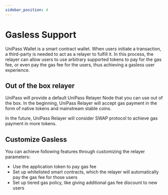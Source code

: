 ```yaml
---
sidebar_position: 4
---
```


# Gasless Support

UniPass Wallet is a smart contract wallet. When users initiate a transaction, a third-party is needed to act as a relayer to fulfill it. In this process, the relayer can allow users to use arbitrary supported tokens to pay for the gas fee, or even pay the gas fee for the users, thus achieving a gasless user experience.

## Out of the box relayer

UniPass will provide a default UniPass Relayer Node that you can use out of the box. In the beginning, UniPass Relayer will accept gas payment in the form of native tokens and mainstream stable coins.

In the future, UniPass Relayer will consider SWAP protocol to achieve gas payment in more tokens.

## Customize Gasless

You can achieve following features through customizing the relayer parameters:

- Use the application token to pay gas fee
- Set up whitelisted smart contracts, which the relayer will automatically pay the gas fee for those users
- Set up tiered gas policy, like giving additional gas fee discount to new users